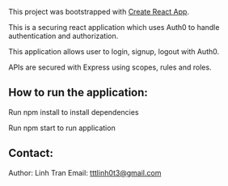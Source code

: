 This project was bootstrapped with [Create React App](https://github.com/facebook/create-react-app).

This is a securing react application which uses Auth0 to handle authentication and authorization.

This application allows user to login, signup, logout with Auth0.

APIs are secured with Express using scopes, rules and roles.

## How to run the application:

Run npm install to install dependencies

Run npm start to run application

## Contact:

Author: Linh Tran Email: tttlinh0t3@gmail.com
